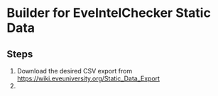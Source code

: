 ﻿# Builder for EveIntelChecker Static Data

## Steps

1) Download the desired CSV export from https://wiki.eveuniversity.org/Static_Data_Export
2) 